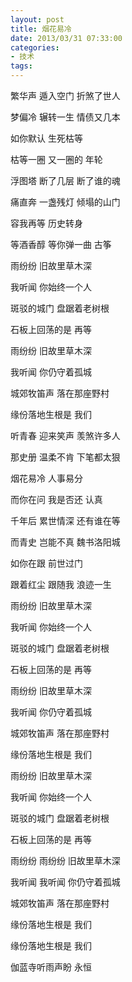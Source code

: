 ```yaml
---
layout: post
title: 烟花易冷
date: 2013/03/31 07:33:00
categories: 
- 技术
tags: 
---
```


繁华声 遁入空门 折煞了世人

梦偏冷 辗转一生 情债又几本

如你默认 生死枯等

枯等一圈 又一圈的 年轮

浮图塔 断了几层 断了谁的魂

痛直奔 一盏残灯 倾塌的山门

容我再等 历史转身

等酒香醇 等你弹一曲 古筝

雨纷纷 旧故里草木深

我听闻 你始终一个人

斑驳的城门 盘踞着老树根

石板上回荡的是 再等

雨纷纷 旧故里草木深

我听闻 你仍守着孤城

城郊牧笛声 落在那座野村

缘份落地生根是 我们

听青春 迎来笑声 羡煞许多人

那史册 温柔不肯 下笔都太狠

烟花易冷 人事易分

而你在问 我是否还 认真

千年后 累世情深 还有谁在等

而青史 岂能不真 魏书洛阳城

如你在跟 前世过门

跟着红尘 跟随我 浪迹一生

雨纷纷 旧故里草木深

我听闻 你始终一个人

斑驳的城门 盘踞着老树根

石板上回荡的是 再等

雨纷纷 旧故里草木深

我听闻 你仍守着孤城

城郊牧笛声 落在那座野村

缘份落地生根是 我们

雨纷纷 旧故里草木深

我听闻 你始终一个人

斑驳的城门 盘踞着老树根

石板上回荡的是 再等

雨纷纷 雨纷纷 旧故里草木深

我听闻 我听闻 你仍守着孤城

城郊牧笛声 落在那座野村

缘份落地生根是 我们

缘份落地生根是 我们

伽蓝寺听雨声盼 永恒
